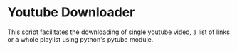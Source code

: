 # Youtube Downloader
This script facilitates the downloading of single youtube video, a list of links or a whole playlist using python's pytube module.
